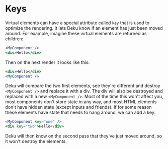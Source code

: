 # Keys

Virtual elements can have a special attribute called `key` that is used to optimize the rendering. It lets Deku know if an element has just been moved around. For example, imagine these virtual elements are returned as children:

```jsx
<MyComponent />
<div>Hello</div>
```

Then on the next render it looks like this:

```jsx
<div>Hello</div>
<MyComponent />
```

Deku will compare the two first elements, see they're different and destroy `<MyComponent />` and replace it with a div. The div will also be destroyed and replaced with a new `<MyComponent />`. Most of the time this won't affect you, most components don't store state in any way, and most HTML elements don't have hidden state (except inputs and friends). If for some reason these elements have state that needs to hang around, we can add a key:

```jsx
<MyComponent key="one" />
<div key="two">Hello</div>
```

Deku will then know on the second pass that they've just moved around, so it won't destroy the elements.
